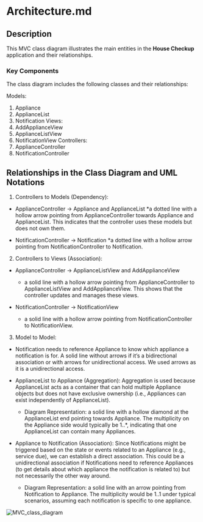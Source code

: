 # Architecture.md

## Description

This MVC class diagram illustrates the main entities in the **House Checkup** application and their relationships. 

### **Key Components**

The class diagram includes the following classes and their relationships:

Models:
1. Appliance
2. ApplianceList 
3. Notification
Views:
1. AddApplianceView 
2. ApplianceListView 
3. NotificationView
Controllers:
1. ApplianceController
2. NotificationController

## **Relationships in the Class Diagram and UML Notations**
1. Controllers to Models (Dependency):

* ApplianceController -> Appliance and ApplianceList
    *a dotted line with a hollow arrow pointing from ApplianceController towards
Appliance and ApplianceList. This indicates that the controller uses these
models but does not own them. 

* NotificationController -> Notification
    *a dotted line with a hollow arrow pointing from NotificationController to Notification.

2. Controllers to Views (Association):
* ApplianceController -> ApplianceListView and AddApplianceView
    * a solid line with a hollow arrow pointing from ApplianceController to ApplianceListView and AddApplianceView. This shows that the controller updates and manages these views. 

* NotificationController -> NotificationView
    * a solid line with a hollow arrow pointing from NotificationController to NotificationView.

3. Model to Model:

* Notification needs to reference Appliance to know which appliance a notification is for. A solid line without arrows if it’s a bidirectional association or with arrows for unidirectional access. We used arrows as it is a unidirectional access.

* ApplianceList to Appliance (Aggregation):
Aggregation is used because ApplianceList acts as a container that can hold multiple Appliance objects but does not have exclusive ownership (i.e., Appliances can exist independently of ApplianceList).

    * Diagram Representation: a solid line with a hollow diamond at the ApplianceList end pointing towards Appliance. The multiplicity on the Appliance side would typically be 1..*, indicating that one ApplianceList can contain many Appliances.

* Appliance to Notification (Association):
  Since Notifications might be triggered based on the state or events related to an Appliance (e.g., service due), we can establish a direct association. This could be a unidirectional association if Notifications need to reference Appliances (to get details about which appliance the notification is related to) but not necessarily the other way around.

    * Diagram Representation: a solid line with an arrow pointing from Notification to Appliance. The multiplicity would be 1..1 under typical scenarios, assuming each notification is specific to one appliance.

![MVC_class_diagram](https://github.com/user-attachments/assets/04621914-bfc1-4e85-b7ab-21566246cedd)


